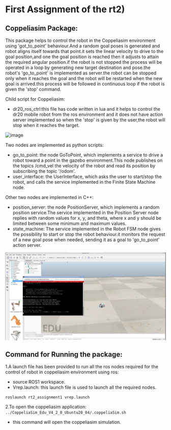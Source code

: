 # First Assignment of the rt2)
## Coppeliasim Package:
This package helps to control the robot in the Coppeliasim environment using 'got_to_point' behaviour.And a random goal poses is generated and robot aligns itself towards that point.it sets the linear velocity to drive to the goal position,and one the goal position is reached then it adjusts to attain the required angular position.if the robot is not stopped the process will be operated in a loop by generating new target destination and pose.the robot's 'go_to_point' is implemented as server.the robot can be stopped only when it reaches the goal and the robot will be restarted when the new goal is arrived.this process will be followed in continuous loop if the robot is given the 'stop' command. 

Child script for Coppeliasim:
- dr20_ros_ctrl:this file has code written in lua and it helps to control the dr20 mobile robot from the ros environment and it does not have action server implemented so when the 'stop' is given by the user,the robot will stop when it reaches the target.
<img width="281" alt="image" src="https://user-images.githubusercontent.com/80621864/154863503-a7ca9ef1-44fe-40da-b905-4fe814e5341c.png">

Two nodes are implemented as python scripts:
- go_to_point: the node GoToPoint, which implements a service to drive a robot toward a point in the gazebo environment.This node publishes on the topics /cmd_vel the velocity of the robot and read its position by subscribing the topic '/odom'.
- user_interface: the UserInterface, which asks the user to start/stop the robot, and calls the service implemented in the Finite State Machine node.

Other two nodes are implemented in C++:
- position_server: the node PositionServer, which implements a random position service.The service implemented in the Position Server node replies with random values for x, y, and theta, where x and y should be limited between some minimum and maximum values.
- state_machine: The service implemented in the Robot FSM node gives the possibility to start or stop the robot behaviour.it monitors the request of a new goal pose when needed, sending it as a goal to 'go_to_point' action server.



![alt text](image.jpeg)


## Command for Running the package:
1.A launch file has been provided to run all the ros nodes required for the control of robot in coppeliasim environment using ros:
- source ROS1 workspace.
- Vrep.launch: this launch file is used to launch all the required nodes.

```
roslaunch rt2_assignment1 vrep.launch
```
2.To open the coppeliasim application:
```../CoppeliaSim_Edu_V4_2_0_Ubuntu20_04/.coppeliaSim.sh``` 
 - this command will open the coppeliasim simulation.
